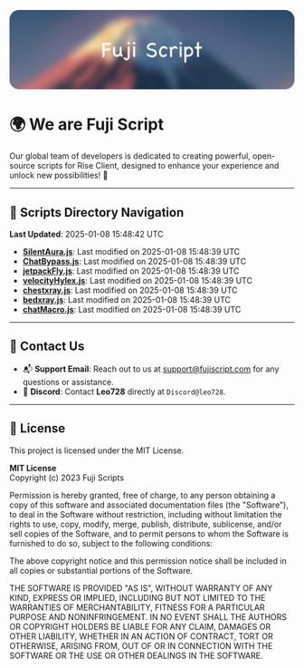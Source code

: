 ![Banner](.github/b.webp)

# 🌍 **We are Fuji Script**

Our global team of developers is dedicated to creating powerful, open-source scripts for Rise Client, designed to enhance your experience and unlock new possibilities! 🌟

---
<!-- SCRIPTS_NAVIGATION_START -->
## 📂 **Scripts Directory Navigation**

**Last Updated**: 2025-01-08 15:48:42 UTC

- **[SilentAura.js](scripts/SilentAura.js)**: Last modified on 2025-01-08 15:48:39 UTC
- **[ChatBypass.js](scripts/ChatBypass.js)**: Last modified on 2025-01-08 15:48:39 UTC
- **[jetpackFly.js](scripts/jetpackFly.js)**: Last modified on 2025-01-08 15:48:39 UTC
- **[velocityHylex.js](scripts/velocityHylex.js)**: Last modified on 2025-01-08 15:48:39 UTC
- **[chestxray.js](scripts/chestxray.js)**: Last modified on 2025-01-08 15:48:39 UTC
- **[bedxray.js](scripts/bedxray.js)**: Last modified on 2025-01-08 15:48:39 UTC
- **[chatMacro.js](scripts/chatMacro.js)**: Last modified on 2025-01-08 15:48:39 UTC

<!-- SCRIPTS_NAVIGATION_END -->

---

## 💬 **Contact Us**  
- 📬 **Support Email**: Reach out to us at [support@fujiscript.com](mailto:support@fujiscript.com) for any questions or assistance.  
- 💬 **Discord**: Contact **Leo728** directly at `Discord@leo728`.

---

## 📜 **License**

This project is licensed under the MIT License.  

**MIT License**  
Copyright (c) 2023 Fuji Scripts  

Permission is hereby granted, free of charge, to any person obtaining a copy of this software and associated documentation files (the "Software"), to deal in the Software without restriction, including without limitation the rights to use, copy, modify, merge, publish, distribute, sublicense, and/or sell copies of the Software, and to permit persons to whom the Software is furnished to do so, subject to the following conditions:  

The above copyright notice and this permission notice shall be included in all copies or substantial portions of the Software.  

THE SOFTWARE IS PROVIDED "AS IS", WITHOUT WARRANTY OF ANY KIND, EXPRESS OR IMPLIED, INCLUDING BUT NOT LIMITED TO THE WARRANTIES OF MERCHANTABILITY, FITNESS FOR A PARTICULAR PURPOSE AND NONINFRINGEMENT. IN NO EVENT SHALL THE AUTHORS OR COPYRIGHT HOLDERS BE LIABLE FOR ANY CLAIM, DAMAGES OR OTHER LIABILITY, WHETHER IN AN ACTION OF CONTRACT, TORT OR OTHERWISE, ARISING FROM, OUT OF OR IN CONNECTION WITH THE SOFTWARE OR THE USE OR OTHER DEALINGS IN THE SOFTWARE.  
